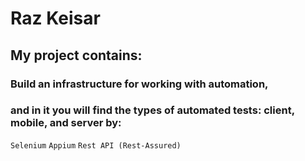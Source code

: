 # Raz Keisar

## My project contains:

### Build an infrastructure for working with automation, 
### and in it you will find the types of automated tests: client, mobile, and server by:

``Selenium``
``Appium``
``Rest API (Rest-Assured)``
